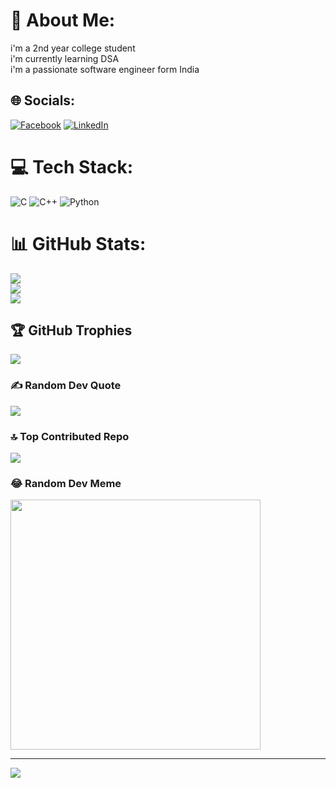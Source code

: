 # 💫 About Me:
i'm a 2nd year college student<br>i'm currently learning DSA<br>i'm a passionate software engineer form India


## 🌐 Socials:
[![Facebook](https://img.shields.io/badge/Facebook-%231877F2.svg?logo=Facebook&logoColor=white)](https://facebook.com/nikit.singhbisht.5) [![LinkedIn](https://img.shields.io/badge/LinkedIn-%230077B5.svg?logo=linkedin&logoColor=white)](https://linkedin.com/in/nikit-bisht) 

# 💻 Tech Stack:
![C](https://img.shields.io/badge/c-%2300599C.svg?style=for-the-badge&logo=c&logoColor=white) ![C++](https://img.shields.io/badge/c++-%2300599C.svg?style=for-the-badge&logo=c%2B%2B&logoColor=white) ![Python](https://img.shields.io/badge/python-3670A0?style=for-the-badge&logo=python&logoColor=ffdd54) 
# 📊 GitHub Stats:
![](https://github-readme-stats.vercel.app/api?username=nikitbisht&theme=dark&hide_border=false&include_all_commits=false&count_private=false)<br/>
![](https://github-readme-streak-stats.herokuapp.com/?user=nikitbisht&theme=dark&hide_border=false)<br/>
![](https://github-readme-stats.vercel.app/api/top-langs/?username=nikitbisht&theme=dark&hide_border=false&include_all_commits=false&count_private=false&layout=compact)

## 🏆 GitHub Trophies
![](https://github-profile-trophy.vercel.app/?username=nikitbisht&theme=juicyfresh&no-frame=false&no-bg=false&margin-w=4)

### ✍️ Random Dev Quote
![](https://quotes-github-readme.vercel.app/api?type=horizontal&theme=radical)

### 🔝 Top Contributed Repo
![](https://github-contributor-stats.vercel.app/api?username=nikitbisht&limit=5&theme=algolia&combine_all_yearly_contributions=true)

### 😂 Random Dev Meme
<img src='https://randommeme-five.vercel.app/' style="height: 400px;"/>

---
[![](https://visitcount.itsvg.in/api?id=nikitbisht&icon=2&color=6)](https://visitcount.itsvg.in)

<!-- Proudly created with GPRM ( https://gprm.itsvg.in ) -->

